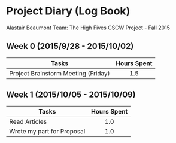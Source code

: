 # Project Diary (Log Book)
Alastair Beaumont Team: The High Fives
CSCW Project - Fall 2015

## Week 0 (2015/9/28 - 2015/10/02)
| Tasks | Hours Spent |
| ----- |:-----------:|
| Project Brainstorm Meeting (Friday) | 1.5 |

## Week 1 (2015/10/05 - 2015/10/09)
| Tasks | Hours Spent |
| ----- |:-----------:|
| Read Articles | 1.0 |
| Wrote my part for Proposal | 1.0 |
